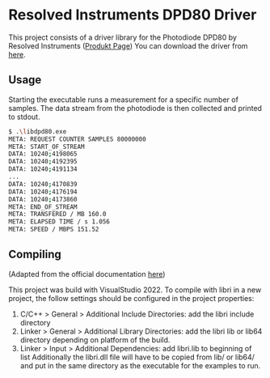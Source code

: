 # Resolved Instruments DPD80 Driver

This project consists of a driver library for the Photodiode DPD80 by Resolved Instruments ([Produkt Page](https://resolvedinstruments.com/dpd80-photodetector))
You can download the driver from [here](https://github.com/loenard97/libdpd80/releases).

## Usage
Starting the executable runs a measurement for a specific number of samples.
The data stream from the photodiode is then collected and printed to stdout.
```sh
$ .\libdpd80.exe
META: REQUEST COUNTER SAMPLES 80000000
META: START_OF_STREAM
DATA: 10240;4198065
DATA: 10240;4192395
DATA: 10240;4191134
...
DATA: 10240;4170839
DATA: 10240;4176194
DATA: 10240;4173860
META: END_OF_STREAM
META: TRANSFERED / MB 160.0
META: ELAPSED TIME / s 1.056
META: SPEED / MBPS 151.52
```

## Compiling
(Adapted from the official documentation [here](https://resolvedinstruments.com/docs/libri-intro.html#libri-intro))

This project was build with VisualStudio 2022.
To compile with libri in a new project, the follow settings should be configured in the project properties:
 1. C/C++ > General > Additional Include Directories: add the libri include directory
 2. Linker > General > Additional Library Directories: add the libri lib or lib64 directory depending on platform of the build.
 3. Linker > Input > Additional Dependencies: add libri.lib to beginning of list
Additionally the libri.dll file will have to be copied from lib/ or lib64/ and put in the same directory as the executable for the examples to run.
